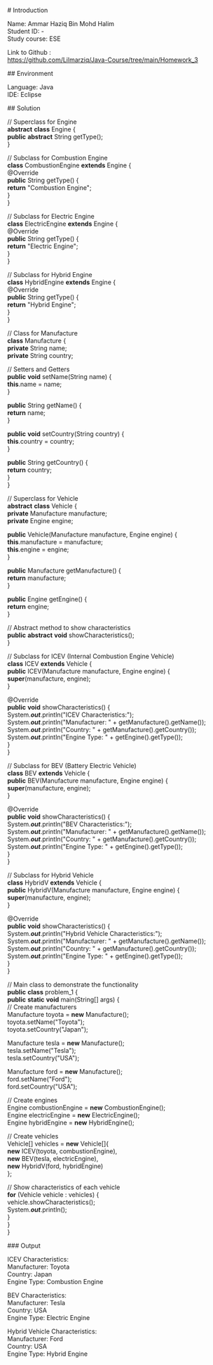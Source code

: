 \# Introduction  
  
Name: Ammar Haziq Bin Mohd Halim  
Student ID: -  
Study course: ESE  
  
Link to Github :  
<https://github.com/Lilmarziq/Java-Course/tree/main/Homework_3>  
  
\## Environment  
  
Language: Java  
IDE: Eclipse  
  
\## Solution  
  
// Superclass for Engine  
**abstract** **class** Engine {  
**public** **abstract** String getType();  
}  
  
// Subclass for Combustion Engine  
**class** CombustionEngine **extends** Engine {  
@Override  
**public** String getType() {  
**return** \"Combustion Engine\";  
}  
}  
  
// Subclass for Electric Engine  
**class** ElectricEngine **extends** Engine {  
@Override  
**public** String getType() {  
**return** \"Electric Engine\";  
}  
}  
  
// Subclass for Hybrid Engine  
**class** HybridEngine **extends** Engine {  
@Override  
**public** String getType() {  
**return** \"Hybrid Engine\";  
}  
}  
  
// Class for Manufacture  
**class** Manufacture {  
**private** String name;  
**private** String country;  
  
// Setters and Getters  
**public** **void** setName(String name) {  
**this**.name = name;  
}  
  
**public** String getName() {  
**return** name;  
}  
  
**public** **void** setCountry(String country) {  
**this**.country = country;  
}  
  
**public** String getCountry() {  
**return** country;  
}  
}  
  
// Superclass for Vehicle  
**abstract** **class** Vehicle {  
**private** Manufacture manufacture;  
**private** Engine engine;  
  
**public** Vehicle(Manufacture manufacture, Engine engine) {  
**this**.manufacture = manufacture;  
**this**.engine = engine;  
}  
  
**public** Manufacture getManufacture() {  
**return** manufacture;  
}  
  
**public** Engine getEngine() {  
**return** engine;  
}  
  
// Abstract method to show characteristics  
**public** **abstract** **void** showCharacteristics();  
}  
  
// Subclass for ICEV (Internal Combustion Engine Vehicle)  
**class** ICEV **extends** Vehicle {  
**public** ICEV(Manufacture manufacture, Engine engine) {  
**super**(manufacture, engine);  
}  
  
@Override  
**public** **void** showCharacteristics() {  
System.***out***.println(\"ICEV Characteristics:\");  
System.***out***.println(\"Manufacturer: \" +
getManufacture().getName());  
System.***out***.println(\"Country: \" +
getManufacture().getCountry());  
System.***out***.println(\"Engine Type: \" + getEngine().getType());  
}  
}  
  
// Subclass for BEV (Battery Electric Vehicle)  
**class** BEV **extends** Vehicle {  
**public** BEV(Manufacture manufacture, Engine engine) {  
**super**(manufacture, engine);  
}  
  
@Override  
**public** **void** showCharacteristics() {  
System.***out***.println(\"BEV Characteristics:\");  
System.***out***.println(\"Manufacturer: \" +
getManufacture().getName());  
System.***out***.println(\"Country: \" +
getManufacture().getCountry());  
System.***out***.println(\"Engine Type: \" + getEngine().getType());  
}  
}  
  
// Subclass for Hybrid Vehicle  
**class** HybridV **extends** Vehicle {  
**public** HybridV(Manufacture manufacture, Engine engine) {  
**super**(manufacture, engine);  
}  
  
@Override  
**public** **void** showCharacteristics() {  
System.***out***.println(\"Hybrid Vehicle Characteristics:\");  
System.***out***.println(\"Manufacturer: \" +
getManufacture().getName());  
System.***out***.println(\"Country: \" +
getManufacture().getCountry());  
System.***out***.println(\"Engine Type: \" + getEngine().getType());  
}  
}  
  
// Main class to demonstrate the functionality  
**public** **class** problem_1 {  
**public** **static** **void** main(String\[\] args) {  
// Create manufacturers  
Manufacture toyota = **new** Manufacture();  
toyota.setName(\"Toyota\");  
toyota.setCountry(\"Japan\");  
  
Manufacture tesla = **new** Manufacture();  
tesla.setName(\"Tesla\");  
tesla.setCountry(\"USA\");  
  
Manufacture ford = **new** Manufacture();  
ford.setName(\"Ford\");  
ford.setCountry(\"USA\");  
  
// Create engines  
Engine combustionEngine = **new** CombustionEngine();  
Engine electricEngine = **new** ElectricEngine();  
Engine hybridEngine = **new** HybridEngine();  
  
// Create vehicles  
Vehicle\[\] vehicles = **new** Vehicle\[\]{  
**new** ICEV(toyota, combustionEngine),  
**new** BEV(tesla, electricEngine),  
**new** HybridV(ford, hybridEngine)  
};  
  
// Show characteristics of each vehicle  
**for** (Vehicle vehicle : vehicles) {  
vehicle.showCharacteristics();  
System.***out***.println();  
}  
}  
}  
  
\### Output  
  
ICEV Characteristics:  
Manufacturer: Toyota  
Country: Japan  
Engine Type: Combustion Engine  
  
BEV Characteristics:  
Manufacturer: Tesla  
Country: USA  
Engine Type: Electric Engine  
  
Hybrid Vehicle Characteristics:  
Manufacturer: Ford  
Country: USA  
Engine Type: Hybrid Engine  
